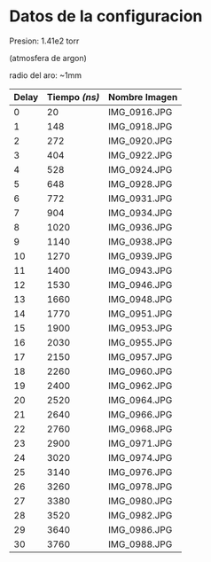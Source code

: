 # Datos de la configuracion
Presion: 1.41e2 torr

(atmosfera de argon)

radio del aro: ~1mm

| Delay | Tiempo _(ns)_ | Nombre Imagen |
| --- | --- | --- |
| 0 | 20 | IMG_0916.JPG |
| 1 | 148 | IMG_0918.JPG |
| 2 | 272 | IMG_0920.JPG |
| 3 | 404 | IMG_0922.JPG |
| 4 | 528 | IMG_0924.JPG |
| 5 | 648 | IMG_0928.JPG |
| 6 | 772 | IMG_0931.JPG |
| 7 | 904 | IMG_0934.JPG |
| 8 | 1020 | IMG_0936.JPG |
| 9 | 1140 | IMG_0938.JPG |
| 10 | 1270 | IMG_0939.JPG |
| 11 | 1400 | IMG_0943.JPG |
| 12 | 1530 | IMG_0946.JPG |
| 13 | 1660 | IMG_0948.JPG |
| 14 | 1770 | IMG_0951.JPG |
| 15 | 1900 | IMG_0953.JPG |
| 16 | 2030 | IMG_0955.JPG |
| 17 | 2150 | IMG_0957.JPG |
| 18 | 2260 | IMG_0960.JPG |
| 19 | 2400 | IMG_0962.JPG |
| 20 | 2520 | IMG_0964.JPG |
| 21 | 2640 | IMG_0966.JPG |
| 22 | 2760 | IMG_0968.JPG |
| 23 | 2900 | IMG_0971.JPG |
| 24 | 3020 | IMG_0974.JPG |
| 25 | 3140 | IMG_0976.JPG |
| 26 | 3260 | IMG_0978.JPG |
| 27 | 3380 | IMG_0980.JPG |
| 28 | 3520 | IMG_0982.JPG |
| 29 | 3640 | IMG_0986.JPG |
| 30 | 3760 | IMG_0988.JPG |
